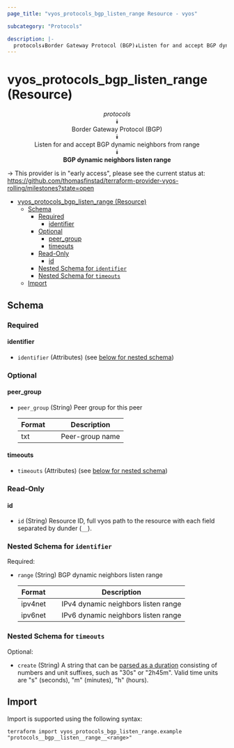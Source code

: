 ```yaml
---
page_title: "vyos_protocols_bgp_listen_range Resource - vyos"

subcategory: "Protocols"

description: |-
  protocols⯯Border Gateway Protocol (BGP)⯯Listen for and accept BGP dynamic neighbors from range⯯BGP dynamic neighbors listen range
---
```


# vyos_protocols_bgp_listen_range (Resource)
<center>

*protocols*  
⯯  
Border Gateway Protocol (BGP)  
⯯  
Listen for and accept BGP dynamic neighbors from range  
⯯  
**BGP dynamic neighbors listen range**


</center>

-> This provider is in "early access", please see the current status at: https://github.com/thomasfinstad/terraform-provider-vyos-rolling/milestones?state=open

<!--TOC-->

- [vyos_protocols_bgp_listen_range (Resource)](#vyos_protocols_bgp_listen_range-resource)
  - [Schema](#schema)
    - [Required](#required)
      - [identifier](#identifier)
    - [Optional](#optional)
      - [peer_group](#peer_group)
      - [timeouts](#timeouts)
    - [Read-Only](#read-only)
      - [id](#id)
    - [Nested Schema for `identifier`](#nested-schema-for-identifier)
    - [Nested Schema for `timeouts`](#nested-schema-for-timeouts)
  - [Import](#import)

<!--TOC-->

<!-- schema generated by tfplugindocs -->
## Schema

### Required

#### identifier
- `identifier` (Attributes) (see [below for nested schema](#nestedatt--identifier))

### Optional

#### peer_group
- `peer_group` (String) Peer group for this peer

    |  Format  &emsp;|  Description      |
    |----------|-------------------|
    |  txt     &emsp;|  Peer-group name  |
#### timeouts
- `timeouts` (Attributes) (see [below for nested schema](#nestedatt--timeouts))

### Read-Only

#### id
- `id` (String) Resource ID, full vyos path to the resource with each field separated by dunder (`__`).

<a id="nestedatt--identifier"></a>
### Nested Schema for `identifier`

Required:

- `range` (String) BGP dynamic neighbors listen range

    |  Format   &emsp;|  Description                          |
    |-----------|---------------------------------------|
    |  ipv4net  &emsp;|  IPv4 dynamic neighbors listen range  |
    |  ipv6net  &emsp;|  IPv6 dynamic neighbors listen range  |


<a id="nestedatt--timeouts"></a>
### Nested Schema for `timeouts`

Optional:

- `create` (String) A string that can be [parsed as a duration](https://pkg.go.dev/time#ParseDuration) consisting of numbers and unit suffixes, such as &#34;30s&#34; or &#34;2h45m&#34;. Valid time units are &#34;s&#34; (seconds), &#34;m&#34; (minutes), &#34;h&#34; (hours).

## Import

Import is supported using the following syntax:

```shell
terraform import vyos_protocols_bgp_listen_range.example "protocols__bgp__listen__range__<range>"
```
